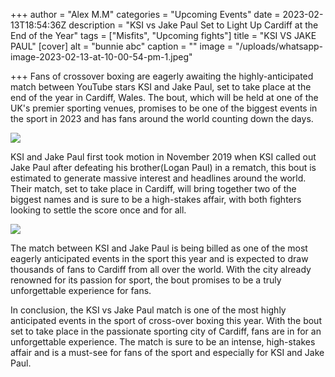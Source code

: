 +++
author = "Alex M.M"
categories = "Upcoming Events"
date = 2023-02-13T18:54:36Z
description = "KSI vs Jake Paul Set to Light Up Cardiff at the End of the Year"
tags = ["Misfits", "Upcoming fights"]
title = "KSI VS JAKE PAUL"
[cover]
alt = "bunnie abc"
caption = ""
image = "/uploads/whatsapp-image-2023-02-13-at-10-00-54-pm-1.jpeg"

+++
Fans of crossover boxing are eagerly awaiting the highly-anticipated match between YouTube stars KSI and Jake Paul, set to take place at the end of the year in Cardiff, Wales. The bout, which will be held at one of the UK's premier sporting venues, promises to be one of the biggest events in the sport in 2023 and has fans around the world counting down the days.

![](/uploads/whatsapp-image-2023-02-13-at-10-17-02-pm.jpeg)

KSI and Jake Paul first took motion in November 2019 when KSI called out Jake Paul after defeating his brother(Logan Paul) in a rematch, this bout is estimated to generate massive interest and headlines around the world. Their match, set to take place in Cardiff, will bring together two of the biggest names and is sure to be a high-stakes affair, with both fighters looking to settle the score once and for all.

![](/uploads/whatsapp-image-2023-02-13-at-10-17-01-pm.jpeg)

The match between KSI and Jake Paul is being billed as one of the most eagerly anticipated events in the sport this year and is expected to draw thousands of fans to Cardiff from all over the world. With the city already renowned for its passion for sport, the bout promises to be a truly unforgettable experience for fans.

In conclusion, the KSI vs Jake Paul match is one of the most highly anticipated events in the sport of cross-over boxing this year. With the bout set to take place in the passionate sporting city of Cardiff, fans are in for an unforgettable experience. The match is sure to be an intense, high-stakes affair and is a must-see for fans of the sport and especially for KSI and Jake Paul.
